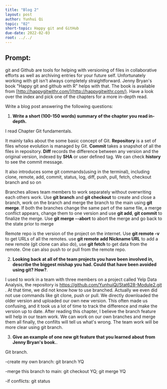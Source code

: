 ```yaml
---
title: "Blog 2"
layout: post
author: Yunhui Qi
topic: "02"
short-topic: Happy git and GitHub
due-date: 2022-02-03
root: ../../
---
```


## Prompt:

git and Github are tools for helping with versioning of files in collaborative efforts as well as archiving entries for your future self. 
Unfortunately working with git isn't always completely straightforward. 
Jenny Bryan's book "Happy git and github with R" helps with that. The book is available from [http://happygitwithr.com/](http://happygitwithr.com/). Have a look over the index and pick one of the chapters for a more in-depth read.

Write a blog post answering the following questions: 

1. **Write a short (100-150 words) summary of the chapter you read in-depth.**

I read Chapter Git fundamentals.

It mainly talks about the some basic concept of Git. **Repository** is a set of files whose evolution is managed by Git. **Commit** takes a snapshot of all the files in repository. **Diff** records the difference between any version and the original version, indexed by **SHA** or user defined tag. We can check **history** to see the commit message.

It also introduces some git commands(using in the terminal), including clone, remote, add, commit, status, log, diff, push, pull, fetch, checkout branch and so on 

Branches allows team members to work separately without overwriting each others work. Use **git branch** and **git checkout** to create and close a branch, work on the branch and merge the branch to the main using **git merge**. If both the branches change the same part of the same file, a merge conflict appears, change them to one version and use **git add**, **git commit** to finalize  the merge. Use **git merge --abort** to abort the merge and go back to the state prior to merge

Remote repo is the version of the project on the internet. Use **git remote -v** to get URLs of all the remotes. use **git remote add Nickname URL** to add a new remote (git clone can also do), use **git fetch** to get data from the remote. One can also push to or pull from the remote repo.


2. **Looking back at all of the team projects you have been involved in, describe the biggest mishap you had. Could that have been avoided using git? How?**. 

I used to work in a team with three members on a project called Yelp Data Analysis, the repository is https://github.com/YunhuiQi/Stat628-Module2.git . At that time, we did not know how to use branched. Actually we even did not use commands like git clone, push or pull. We directly downloaded the older version and uploaded our own new version. This often made us confusing, and it took us a lot of time to track the difference and make the version up to date. After reading this chapter, I believe the branch feature will help in our team work. We can work on our own branches and merge them all finally, the confilts will tell us what's wrong. The team work will be more clear using git branch.


3. **Give an example of one new git feature that you learned about from Jenny Bryan's book.**.

Git branch.

-create my own branch: git branch YQ

-merge this branch to main: git checkout YQ; git merge YQ

-if conflicts: git status

